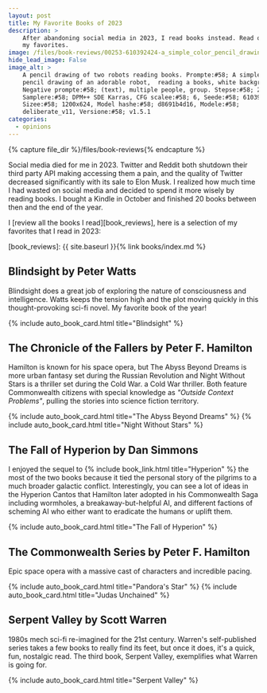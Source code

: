 ```yaml
---
layout: post
title: My Favorite Books of 2023
description: >
    After abandoning social media in 2023, I read books instead. Read on for
    my favorites.
image: /files/book-reviews/00253-610392424-a_simple_color_pencil_drawing_of_an_adorable_robot_reading_a_books_white_background.png
hide_lead_image: False
image_alt: >
    A pencil drawing of two robots reading books. Prompte:#58; A simple color
    pencil drawing of an adorable robot,  reading a books, white background.
    Negative prompte:#58; (text), multiple people, group. Stepse:#58; 20,
    Samplere:#58; DPM++ SDE Karras, CFG scalee:#58; 6, Seede:#58; 610392424,
    Sizee:#58; 1200x624, Model hashe:#58; d8691b4d16, Modele:#58;
    deliberate_v11, Versione:#58; v1.5.1
categories:
  - opinions
---
```


{% capture file_dir %}/files/book-reviews{% endcapture %}

Social media died for me in 2023. Twitter and Reddit both shutdown their third
party API making accessing them a pain, and the quality of Twitter decreased
significantly with its sale to Elon Musk. I realized how much time I had
wasted on social media and decided to spend it more wisely by reading books. I
bought a Kindle in October and finished 20 books between then and the end of
the year.

I [review all the books I read][book_reviews], here is a selection of my
favorites that I read in 2023:

[book_reviews]: {{ site.baseurl }}{% link books/index.md %}

## <span class="book-title">Blindsight</span> by <span clas="author-name">Peter Watts</span>

<span class="book-title">Blindsight</span> does a great job of exploring the
nature of consciousness and intelligence. Watts keeps the tension high and the
plot moving quickly in this thought-provoking sci-fi novel. My favorite book
of the year!

<div class="card-grid">
    {% include auto_book_card.html title="Blindsight" %}
</div>

## The Chronicle of the Fallers by <span clas="author-name">Peter F. Hamilton</span>

Hamilton is known for his space opera, but <span class="book">The Abyss Beyond
Dreams</span> is more urban fantasy set during the Russian Revolution and <span
class="book">Night Without Stars</span> is a thriller set during the Cold War.
a Cold War thriller. Both feature Commonwealth citizens with special knowledge
as _"Outside Context Problems"_, pulling the stories into science fiction
territory.

<div class="card-grid">
    {% include auto_book_card.html title="The Abyss Beyond Dreams" %}
    {% include auto_book_card.html title="Night Without Stars" %}
</div>

## <span class="book-title">The Fall of Hyperion</span> by <span class="author-name">Dan Simmons</span>

I enjoyed the sequel to {% include book_link.html title="Hyperion" %} the most
of the two books because it tied the personal story of the pilgrims to a much
broader galactic conflict. Interestingly, you can see a lot of ideas in the
Hyperion Cantos that Hamilton later adopted in his Commonwealth Saga including
wormholes, a breakaway-but-helpful AI, and different factions of
scheming AI who either want to eradicate the humans or uplift them.

<div class="card-grid">
    {% include auto_book_card.html title="The Fall of Hyperion" %}
</div>

## The Commonwealth Series by <span clas="author-name">Peter F. Hamilton</span>

Epic space opera with a massive cast of characters and incredible pacing.

<div class="card-grid">
    {% include auto_book_card.html title="Pandora's Star" %}
    {% include auto_book_card.html title="Judas Unchained" %}
</div>

## <span class="book-title">Serpent Valley</span> by <span class="author-name">Scott Warren</span>

1980s mech sci-fi re-imagined for the 21st century. Warren's self-published
series takes a few books to really find its feet, but once it does, it's a
quick, fun, nostalgic read. The third book, <span class="book-title">Serpent
Valley</span>, exemplifies what Warren is going for.

<div class="card-grid">
    {% include auto_book_card.html title="Serpent Valley" %}
</div>
